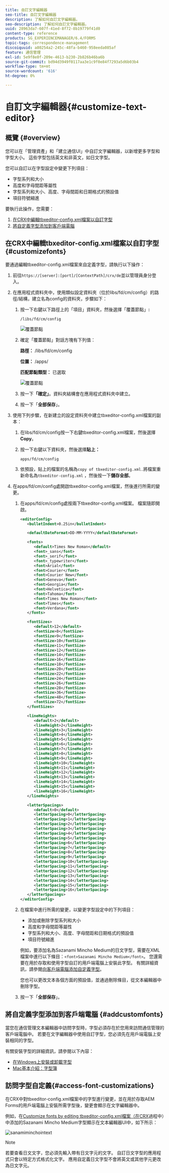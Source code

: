 ```yaml
---
title: 自訂文字編輯器
seo-title: 自訂文字編輯器
description: 了解如何自訂文字編輯器。
seo-description: 了解如何自訂文字編輯器。
uuid: 28963da7-607f-41ed-8f72-8b19779f41d0
content-type: reference
products: SG_EXPERIENCEMANAGER/6.4/FORMS
topic-tags: correspondence-management
discoiquuid: a80254a2-245c-48fa-b460-958eeda085af
feature: 通信管理
exl-id: 5e9f8e0f-209e-4613-b230-2b826b46ba6b
source-git-commit: bd94d3949f0117aa3e1c9f0e84f7293a5d6b03b4
workflow-type: tm+mt
source-wordcount: '616'
ht-degree: 0%

---
```


# 自訂文字編輯器{#customize-text-editor}

## 概覽 {#overview}

您可以在「管理資產」和「建立通信UI」中自訂文字編輯器，以新增更多字型和字型大小。 這些字型包括英文和非英文，如日文字型。

您可以自訂以在字型設定中變更下列項目：

* 字型系列和大小
* 高度和字母間距等屬性
* 字型系列和大小、高度、字母間距和日期格式的預設值
* 項目符號縮進

要執行此操作，您需要：

1. [在CRX中編輯tbxeditor-config.xml檔案以自訂字型](#customizefonts)
1. [將自定義字型添加到客戶端電腦](#addcustomfonts)

## 在CRX中編輯tbxeditor-config.xml檔案以自訂字型 {#customizefonts}

要通過編輯tbxeditor-config.xml檔案來自定義字型，請執行以下操作：

1. 前往`https://[server]:[port]/[ContextPath]/crx/de`並以管理員身分登入。
1. 在應用程式資料夾中，使用類似設定資料夾（位於libs/fd/cm/config）的路徑/結構，建立名為config的資料夾，步驟如下：

   1. 按一下右鍵以下路徑上的「項目」資料夾，然後選擇「覆蓋節點」**:**

      `/libs/fd/cm/config`

      ![覆蓋節點](assets/1-4.png)

   1. 確定「覆蓋節點」對話方塊有下列值：

      **路徑：** /libs/fd/cm/config

      **位置：** /apps/

      **匹配節點類型：** 已選取

      ![覆蓋節點](assets/2-2.png)

   1. 按一下&#x200B;**「確定」**。資料夾結構會在應用程式資料夾中建立。

   1. 按一下「**全部保存**」。

1. 使用下列步驟，在新建立的設定資料夾中建立tbxeditor-config.xml檔案的副本：

   1. 在libs/fd/cm/config按一下右鍵tbxeditor-config.xml檔案，然後選擇&#x200B;**Copy**。
   1. 按一下右鍵以下資料夾，然後選擇&#x200B;**貼上：**

      `apps/fd/cm/config`

   1. 依預設，貼上的檔案的名稱為`copy of tbxeditor-config.xml.`將檔案重新命名為`tbxeditor-config.xml` ，然後按一下&#x200B;**儲存全部**。

1. 在apps/fd/cm/config處開啟tbxeditor-config.xml檔案，然後進行所需的變更。

   1. 在apps/fd/cm/config處按兩下tbxeditor-config.xml檔案。 檔案隨即開啟。

      ```xml
      <editorConfig>
         <bulletIndent>0.25in</bulletIndent>
      
         <defaultDateFormat>DD-MM-YYYY</defaultDateFormat>
      
         <fonts>
            <default>Times New Roman</default>
            <font>_sans</font>
            <font>_serif</font>
            <font>_typewriter</font>
            <font>Arial</font>
            <font>Courier</font>
            <font>Courier New</font>
            <font>Geneva</font>
            <font>Georgia</font>
            <font>Helvetica</font>
            <font>Tahoma</font>
            <font>Times New Roman</font>
            <font>Times</font>
            <font>Verdana</font>
         </fonts>
      
         <fontSizes>
            <default>12</default>
            <fontSize>8</fontSize>
            <fontSize>9</fontSize>
            <fontSize>10</fontSize>
            <fontSize>11</fontSize>
            <fontSize>12</fontSize>
            <fontSize>14</fontSize>
            <fontSize>16</fontSize>
            <fontSize>18</fontSize>
            <fontSize>20</fontSize>
            <fontSize>22</fontSize>
            <fontSize>24</fontSize>
            <fontSize>26</fontSize>
            <fontSize>28</fontSize>
            <fontSize>36</fontSize>
            <fontSize>48</fontSize>
            <fontSize>72</fontSize>
         </fontSizes>
      
         <lineHeights>
            <default>2</default>     
            <lineHeight>2</lineHeight>
            <lineHeight>3</lineHeight>
            <lineHeight>4</lineHeight>
            <lineHeight>5</lineHeight>
            <lineHeight>6</lineHeight>
            <lineHeight>7</lineHeight>
            <lineHeight>8</lineHeight>
            <lineHeight>9</lineHeight>
            <lineHeight>10</lineHeight>
            <lineHeight>11</lineHeight>
            <lineHeight>12</lineHeight>
            <lineHeight>13</lineHeight>
            <lineHeight>14</lineHeight>
            <lineHeight>15</lineHeight>
            <lineHeight>16</lineHeight>
         </lineHeights>
      
         <letterSpacings>
            <default>0</default>
            <letterSpacing>0</letterSpacing>
            <letterSpacing>1</letterSpacing>
            <letterSpacing>2</letterSpacing>
            <letterSpacing>3</letterSpacing>
            <letterSpacing>4</letterSpacing>
            <letterSpacing>5</letterSpacing>
            <letterSpacing>6</letterSpacing>
            <letterSpacing>7</letterSpacing>
            <letterSpacing>8</letterSpacing>
            <letterSpacing>9</letterSpacing>
            <letterSpacing>10</letterSpacing>
            <letterSpacing>11</letterSpacing>
            <letterSpacing>12</letterSpacing>
            <letterSpacing>13</letterSpacing>
            <letterSpacing>14</letterSpacing>
            <letterSpacing>15</letterSpacing>
            <letterSpacing>16</letterSpacing>
         </letterSpacings>
      </editorConfig>
      ```

   1. 在檔案中進行所需的變更，以變更字型設定中的下列項目：

      * 添加或刪除字型系列和大小
      * 高度和字母間距等屬性
      * 字型系列和大小、高度、字母間距和日期格式的預設值
      * 項目符號縮進

      例如，要添加名為Sazanami Mincho Medium的日文字型，需要在XML檔案中進行以下條目：`<font>Sazanami Mincho Medium</font>`。 您還需要在用於存取和使用字型自訂的用戶端電腦上安裝此字型。 有關詳細資訊，請參閱[向客戶端電腦添加自定義字型](#addcustomfonts)。

      您也可以更改文本各個方面的預設值，並通過刪除條目，從文本編輯器中刪除字型。

   1. 按一下「**全部保存**」。


## 將自定義字型添加到客戶端電腦 {#addcustomfonts}

當您在通信管理文本編輯器中訪問字型時，字型必須存在於您用來訪問通信管理的客戶端電腦中。 若要在文字編輯器中使用自訂字型，您必須先在用戶端電腦上安裝相同的字型。

有關安裝字型的詳細資訊，請參閱以下內容：

* [在Windows上安裝或卸載字型](https://windows.microsoft.com/en-us/windows-vista/install-or-uninstall-fonts)
* [Mac基本介紹：字型簿](https://support.apple.com/en-us/HT201749)

## 訪問字型自定義{#access-font-customizations}

在CRX中對tbxeditor-config.xml檔案中的字型進行變更，並在用於存取AEM Forms的用戶端電腦上安裝所需字型後，變更會顯示在文字編輯器中。

例如，在[Customize fonts by editing tbxeditor-config.xml檔案（在CRX](#customizefonts)過程中）中添加的Sazanami Mincho Medium字型顯示在文本編輯器UI中，如下所示：

![sanamiminchointext](assets/sazanamiminchointext.png)

>[!NOTE]
>
>若要查看日文文字，您必須先輸入帶有日文字元的文字。 自訂日文字型的應用程式只會以特定方式格式化文字。 應用自定義日文字型不會將英文或其他字元更改為日文字元。
